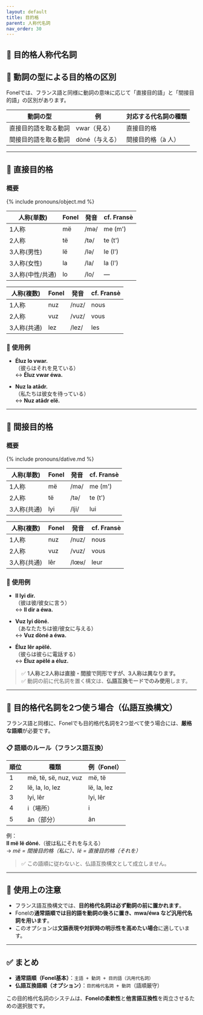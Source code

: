 ```yaml
---
layout: default
title: 目的格
parent: 人称代名詞
nav_order: 30
---
```


## 🎯 目的格人称代名詞

## 📝 動詞の型による目的格の区別

Fonelでは、フランス語と同様に動詞の意味に応じて「直接目的語」と「間接目的語」の区別があります。

| 動詞の型             | 例               | 対応する代名詞の種類   |
|----------------------|------------------|------------------------|
| 直接目的語を取る動詞 | vwar（見る）     | 直接目的格             |
| 間接目的語を取る動詞 | dòné（与える）   | 間接目的格（à 人）     |

---

## 📌 直接目的格

### 概要

{% include pronouns/object.md %}



| 人称(単数)      | Fonel  | 発音   | cf. Fransè |
|-----------------|--------|--------|------------|
| 1人称           | më     | /mə/   | me (m')    |
| 2人称           | të     | /tə/   | te (t')    |
| 3人称(男性)     | lë     | /lə/   | le (l')    |
| 3人称(女性)     | la     | /la/   | la (l')    |
| 3人称(中性/共通)| lo     | /lo/   | —          |

| 人称(複数)     | Fonel  | 発音   | cf. Fransè |
|----------------|--------|--------|------------|
| 1人称          | nuz    | /nuz/  | nous       |
| 2人称          | vuz    | /vuz/  | vous       |
| 3人称(共通)    | lez    | /lez/  | les        |

### 🔸 使用例

- **Éluz lo vwar.**  
  （彼らはそれを見ている）  
  ↔︎ **Éluz vwar éwa.**

- **Nuz la atãdr.**  
  （私たちは彼女を待っている）  
  ↔︎ **Nuz atãdr elë.**

---

## 📌 間接目的格

### 概要

{% include pronouns/dative.md %}


| 人称(単数)     | Fonel  | 発音   | cf. Fransè |
|----------------|--------|--------|------------|
| 1人称          | më     | /mə/   | me (m')    |
| 2人称          | të     | /tə/   | te (t')    |
| 3人称(共通)    | lyi    | /lji/  | lui        |

| 人称(複数)     | Fonel  | 発音   | cf. Fransè |
|----------------|--------|--------|------------|
| 1人称          | nuz    | /nuz/  | nous       |
| 2人称          | vuz    | /vuz/  | vous       |
| 3人称(共通)    | lêr    | /lœʁ/  | leur       |

### 🔸 使用例

- **Il lyi dir.**  
  （彼は彼/彼女に言う）  
  ↔︎ **Il dir a éwa.**

- **Vuz lyi dòné.**  
  （あなたたちは彼/彼女に与える）  
  ↔︎ **Vuz dòné a éwa.**

- **Éluz lêr apëlé.**  
  （彼らは彼らに電話する）  
  ↔︎ **Éluz apëlé a éluz.**

> ✅ **1人称と2人称は直接・間接で同形ですが、3人称は異なります。**  
> ✅ 動詞の前に代名詞を置く構文は、**仏語互換モードでのみ使用**します。

---

## 📌 目的格代名詞を2つ使う場合（仏語互換構文）

フランス語と同様に、Fonelでも目的格代名詞を2つ並べて使う場合には、**厳格な語順**が必要です。

### 📋 語順のルール（フランス語互換）

| 順位 | 種類                   | 例（Fonel）     |
|------|------------------------|-----------------|
| 1    | më, të, së, nuz, vuz   | më, të          |
| 2    | lë, la, lo, lez        | lë, la, lez     |
| 3    | lyi, lêr               | lyi, lêr        |
| 4    | i（場所）              | i               |
| 5    | ãn（部分）             | ãn              |

例：  
**Il më lë dòné.**（彼は私にそれを与える）  
→ *më = 間接目的格（私に）、lë = 直接目的格（それを）*

> ✅ この語順に従わないと、仏語互換構文として成立しません。

---

## 💬 使用上の注意

- フランス語互換構文では、**目的格代名詞は必ず動詞の前に置かれます**。  
- Fonelの**通常語順では目的語を動詞の後ろに置き、mwa/éwa など汎用代名詞を用います**。  
- このオプションは**文語表現や対訳時の明示性を高めたい場合**に適しています。

---

## ✅ まとめ

- **通常語順（Fonel基本）**：`主語 + 動詞 + 目的語（汎用代名詞）`  
- **仏語互換語順（オプション）**：`目的格代名詞 + 動詞`（語順厳守）

この目的格代名詞のシステムは、**Fonelの柔軟性**と**他言語互換性**を両立させるための選択肢です。
